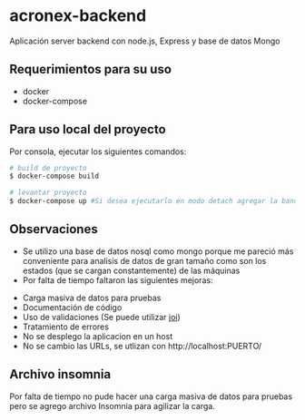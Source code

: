 # acronex-backend

Aplicación server backend con node.js, Express y base de datos Mongo

## Requerimientos para su uso

*  docker
*  docker-compose

## Para uso local del proyecto

Por consola, ejecutar los siguientes comandos: 
```bash
# build de proyecto
$ docker-compose build

# levantar proyecto
$ docker-compose up #Si desea ejecutarlo en modo detach agregar la bandera "-d" al final del comando
```

## Observaciones

*  Se utilizo una base de datos nosql como mongo porque me pareció más conveniente para analisis de datos de gran tamaño como son los estados (que se cargan constantemente) de las máquinas
*  Por falta de tiempo faltaron las siguientes mejoras:
- Carga masiva de datos para pruebas
- Documentación de código
- Uso de validaciones (Se puede utilizar [joi](https://dev.to/itnext/joi-awesome-code-validation-for-node-js-and-express-35pk))
- Tratamiento de errores
- No se desplego la aplicacion en un host
- No se cambio las URLs, se utlizan con http://localhost:PUERTO/

## Archivo insomnia

Por falta de tiempo no pude hacer una carga masiva de datos para pruebas pero se agrego archivo Insomnia para agilizar la carga.


